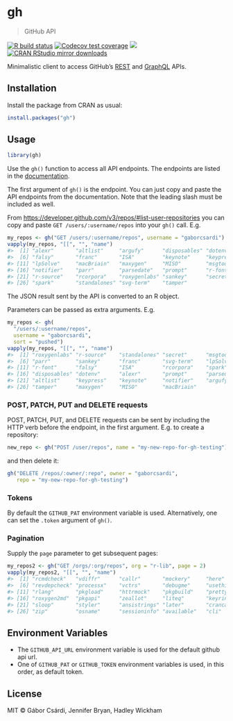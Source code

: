 
<!-- README.md is generated from README.Rmd. Please edit that file -->

# gh

> GitHub API

<!-- badges: start -->

[![R build
status](https://github.com/r-lib/gh/workflows/R-CMD-check/badge.svg)](https://github.com/r-lib/gh/actions)
[![Codecov test
coverage](https://codecov.io/gh/r-lib/gh/branch/master/graph/badge.svg)](https://codecov.io/gh/r-lib/gh?branch=master)
[![](http://www.r-pkg.org/badges/version/gh)](http://www.r-pkg.org/pkg/gh)
[![CRAN RStudio mirror
downloads](http://cranlogs.r-pkg.org/badges/gh)](http://www.r-pkg.org/pkg/gh)
<!-- badges: end -->

Minimalistic client to access GitHub’s
[REST](https://docs.github.com/en/rest) and
[GraphQL](https://docs.github.com/en/graphql) APIs.

## Installation

Install the package from CRAN as usual:

``` r
install.packages("gh")
```

## Usage

``` r
library(gh)
```

Use the `gh()` function to access all API endpoints. The endpoints are
listed in the [documentation](https://developer.github.com/v3/).

The first argument of `gh()` is the endpoint. You can just copy and
paste the API endpoints from the documentation. Note that the leading
slash must be included as well.

From <https://developer.github.com/v3/repos/#list-user-repositories> you
can copy and paste `GET /users/:username/repos` into your `gh()` call.
E.g.

``` r
my_repos <- gh("GET /users/:username/repos", username = "gaborcsardi")
vapply(my_repos, "[[", "", "name")
#>  [1] "alexr"       "altlist"     "argufy"      "disposables" "dotenv"     
#>  [6] "falsy"       "franc"       "ISA"         "keynote"     "keypress"   
#> [11] "lpSolve"     "macBriain"   "maxygen"     "MISO"        "msgtools"   
#> [16] "notifier"    "parr"        "parsedate"   "prompt"      "r-font"     
#> [21] "r-source"    "rcorpora"    "roxygenlabs" "sankey"      "secret"     
#> [26] "spark"       "standalones" "svg-term"    "tamper"
```

The JSON result sent by the API is converted to an R object.

Parameters can be passed as extra arguments. E.g.

``` r
my_repos <- gh(
  "/users/:username/repos",
  username = "gaborcsardi",
  sort = "pushed")
vapply(my_repos, "[[", "", "name")
#>  [1] "roxygenlabs" "r-source"    "standalones" "secret"      "msgtools"   
#>  [6] "parr"        "sankey"      "franc"       "svg-term"    "lpSolve"    
#> [11] "r-font"      "falsy"       "ISA"         "rcorpora"    "spark"      
#> [16] "disposables" "dotenv"      "alexr"       "prompt"      "parsedate"  
#> [21] "altlist"     "keypress"    "keynote"     "notifier"    "argufy"     
#> [26] "tamper"      "maxygen"     "MISO"        "macBriain"
```

### POST, PATCH, PUT and DELETE requests

POST, PATCH, PUT, and DELETE requests can be sent by including the HTTP
verb before the endpoint, in the first argument. E.g. to create a
repository:

``` r
new_repo <- gh("POST /user/repos", name = "my-new-repo-for-gh-testing")
```

and then delete it:

``` r
gh("DELETE /repos/:owner/:repo", owner = "gaborcsardi",
   repo = "my-new-repo-for-gh-testing")
```

### Tokens

By default the `GITHUB_PAT` environment variable is used. Alternatively,
one can set the `.token` argument of `gh()`.

### Pagination

Supply the `page` parameter to get subsequent pages:

``` r
my_repos2 <- gh("GET /orgs/:org/repos", org = "r-lib", page = 2)
vapply(my_repos2, "[[", "", "name")
#>  [1] "rcmdcheck"   "vdiffr"      "callr"       "mockery"     "here"       
#>  [6] "revdepcheck" "processx"    "vctrs"       "debugme"     "usethis"    
#> [11] "rlang"       "pkgload"     "httrmock"    "pkgbuild"    "prettycode" 
#> [16] "roxygen2md"  "pkgapi"      "zeallot"     "liteq"       "keyring"    
#> [21] "sloop"       "styler"      "ansistrings" "later"       "crancache"  
#> [26] "zip"         "osname"      "sessioninfo" "available"   "cli"
```

## Environment Variables

  - The `GITHUB_API_URL` environment variable is used for the default
    github api url.
  - One of `GITHUB_PAT` or `GITHUB_TOKEN` environment variables is used,
    in this order, as default token.

## License

MIT © Gábor Csárdi, Jennifer Bryan, Hadley Wickham
